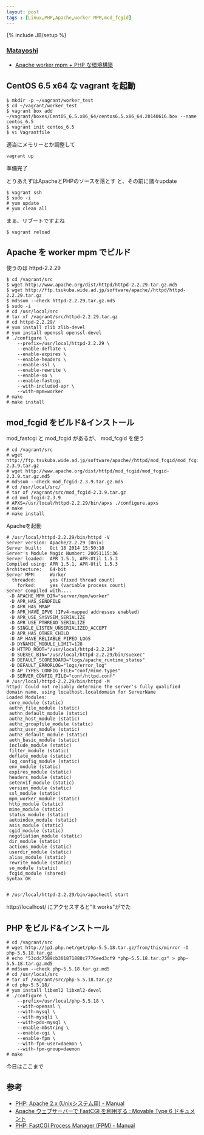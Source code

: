 ```yaml
---
layout: post
tags : [Linux,PHP,Apache,worker MPM,mod_fcgid]
---
```

{% include JB/setup %}

### [Matayoshi](https://twitter.com/nmatayoshi)

* [Apache worker mpm + PHP な環境構築](https://github.com/OkinawaDevOps/okinawadevops.github.com/issues/87])


## CentOS 6.5 x64 な vagrant を起動

    $ mkdir -p ~/vagrant/worker_test
    $ cd ~/vagrant/worker_test
    $ vagrant box add ~/vagrant/boxes/CentOS_6.5.x86_64/centos6.5.x86_64.20140616.box --name centos_6.5
    $ vagrant init centos_6.5
    $ vi Vagrantfile

適当にメモリーとか調整して

    vagrant up

準備完了

とりあえずはApacheとPHPのソースを落とす
と、その前に諸々update

    $ vagrant ssh
    $ sudo -i
    # yum update
    # yum clean all

まぁ、リブートですよね

    $ vagrant reload


## Apache を worker mpm でビルド

使うのは httpd-2.2.29

    $ cd /vagrant/src
    $ wget http://www.apache.org/dist/httpd/httpd-2.2.29.tar.gz.md5
    $ wget http://ftp.tsukuba.wide.ad.jp/software/apache//httpd/httpd-2.2.29.tar.gz
    $ md5sum --check httpd-2.2.29.tar.gz.md5
    $ sudo -i
    # cd /usr/local/src
    # tar xf /vagrant/src/httpd-2.2.29.tar.gz
    # cd httpd-2.2.29/
    # yum install zlib zlib-devel
    # yum install openssl openssl-devel
    # ./configure \
        --prefix=/usr/local/httpd-2.2.29 \
        --enable-deflate \
        --enable-expires \
        --enable-headers \
        --enable-ssl \
        --enable-rewrite \
        --enable-so \
        --enable-fastcgi
        --with-included-apr \
        --with-mpm=worker
    # make
    # make install


## mod_fcgid をビルド&インストール

mod_fastcgi と mod_fcgid があるが、 mod_fcgid を使う

    # cd /vagrant/src
    # wget http://ftp.tsukuba.wide.ad.jp/software/apache//httpd/mod_fcgid/mod_fcgid-2.3.9.tar.gz
    # wget http://www.apache.org/dist/httpd/mod_fcgid/mod_fcgid-2.3.9.tar.gz.md5
    # md5sum --check mod_fcgid-2.3.9.tar.gz.md5
    # cd /usr/local/src/
    # tar xf /vagrant/src/mod_fcgid-2.3.9.tar.gz
    # cd mod_fcgid-2.3.9
    # APXS=/usr/local/httpd-2.2.29/bin/apxs ./configure.apxs
    # make
    # make install

Apacheを起動

    # /usr/local/httpd-2.2.29/bin/httpd -V
    Server version: Apache/2.2.29 (Unix)
    Server built:   Oct 18 2014 15:50:18
    Server's Module Magic Number: 20051115:36
    Server loaded:  APR 1.5.1, APR-Util 1.5.3
    Compiled using: APR 1.5.1, APR-Util 1.5.3
    Architecture:   64-bit
    Server MPM:     Worker
      threaded:     yes (fixed thread count)
        forked:     yes (variable process count)
    Server compiled with....
     -D APACHE_MPM_DIR="server/mpm/worker"
     -D APR_HAS_SENDFILE
     -D APR_HAS_MMAP
     -D APR_HAVE_IPV6 (IPv4-mapped addresses enabled)
     -D APR_USE_SYSVSEM_SERIALIZE
     -D APR_USE_PTHREAD_SERIALIZE
     -D SINGLE_LISTEN_UNSERIALIZED_ACCEPT
     -D APR_HAS_OTHER_CHILD
     -D AP_HAVE_RELIABLE_PIPED_LOGS
     -D DYNAMIC_MODULE_LIMIT=128
     -D HTTPD_ROOT="/usr/local/httpd-2.2.29"
     -D SUEXEC_BIN="/usr/local/httpd-2.2.29/bin/suexec"
     -D DEFAULT_SCOREBOARD="logs/apache_runtime_status"
     -D DEFAULT_ERRORLOG="logs/error_log"
     -D AP_TYPES_CONFIG_FILE="conf/mime.types"
     -D SERVER_CONFIG_FILE="conf/httpd.conf"
    # /usr/local/httpd-2.2.29/bin/httpd -M
    httpd: Could not reliably determine the server's fully qualified domain name, using localhost.localdomain for ServerName
    Loaded Modules:
     core_module (static)
     authn_file_module (static)
     authn_default_module (static)
     authz_host_module (static)
     authz_groupfile_module (static)
     authz_user_module (static)
     authz_default_module (static)
     auth_basic_module (static)
     include_module (static)
     filter_module (static)
     deflate_module (static)
     log_config_module (static)
     env_module (static)
     expires_module (static)
     headers_module (static)
     setenvif_module (static)
     version_module (static)
     ssl_module (static)
     mpm_worker_module (static)
     http_module (static)
     mime_module (static)
     status_module (static)
     autoindex_module (static)
     asis_module (static)
     cgid_module (static)
     negotiation_module (static)
     dir_module (static)
     actions_module (static)
     userdir_module (static)
     alias_module (static)
     rewrite_module (static)
     so_module (static)
     fcgid_module (shared)
    Syntax OK


    # /usr/local/httpd-2.2.29/bin/apachectl start

http://localhost/ にアクセスすると"It works"がでた


## PHP をビルド&インストール

    # cd /vagrant/src
    # wget http://jp1.php.net/get/php-5.5.18.tar.gz/from/this/mirror -O php-5.5.18.tar.gz
    # echo "53cdc7589cb301871888c7776eed3cf9 *php-5.5.18.tar.gz" > php-5.5.18.tar.gz.md5
    # md5sum --check php-5.5.18.tar.gz.md5
    # cd /usr/local/src
    # tar xf /vagrant/src/php-5.5.18.tar.gz
    # cd php-5.5.18/
    # yum install libxml2 libxml2-devel
    # ./configure \
        --prefix=/usr/local/php-5.5.18 \
        --with-openssl \
        --with-mysql \
        --with-mysqli \
        --with-pdo-mysql \
        --enable-mbstring \
        --enable-cgi \
        --enable-fpm \
        --with-fpm-user=daemon \
        --with-fpm-group=daemon
    # make


今日はここまで


## 参考

* [PHP: Apache 2.x (Unixシステム用) - Manual](http://php.net/manual/ja/install.unix.apache2.php)
* [Apache ウェブサーバーで FastCGI を利用する : Movable Type 6 ドキュメント](http://www.movabletype.jp/documentation/mt6/reference/apache-fastcgi.html)
* [PHP: FastCGI Process Manager (FPM) - Manual](http://php.net/manual/ja/install.fpm.php)
